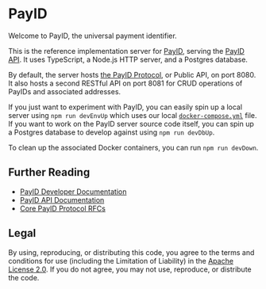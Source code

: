 # PayID

Welcome to PayID, the universal payment identifier.

This is the reference implementation server for [PayID](https://docs.payid.org/docs/payid-overview), serving the [PayID API](https://api.payid.org/?version=latest). It uses TypeScript, a Node.js HTTP server, and a Postgres database.

By default, the server hosts [the PayID Protocol](https://github.com/payid-org/rfcs), or Public API, on port 8080. It also hosts a second RESTful API on port 8081 for CRUD operations of PayIDs and associated addresses.

If you just want to experiment with PayID, you can easily spin up a local server using `npm run devEnvUp` which uses our local [`docker-compose.yml`](./docker-compose.yml) file. If you want to work on the PayID server source code itself, you can spin up a Postgres database to develop against using `npm run devDbUp`.

To clean up the associated Docker containers, you can run `npm run devDown`.

## Further Reading

- [PayID Developer Documentation](https://docs.payid.org/docs/payid-overview)
- [PayID API Documentation](https://api.payid.org/?version=latest)
- [Core PayID Protocol RFCs](https://github.com/payid-org/rfcs)

## Legal

By using, reproducing, or distributing this code, you agree to the terms and conditions for use (including the Limitation of Liability) in the [Apache License 2.0](https://github.com/payid-org/payid/blob/master/LICENSE). If you do not agree, you may not use, reproduce, or distribute the code.
